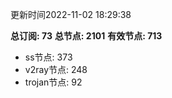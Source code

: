 更新时间2022-11-02 18:29:38

**总订阅: 73**
**总节点: 2101**
**有效节点: 713**
- ss节点: 373
- v2ray节点: 248
- trojan节点: 92
